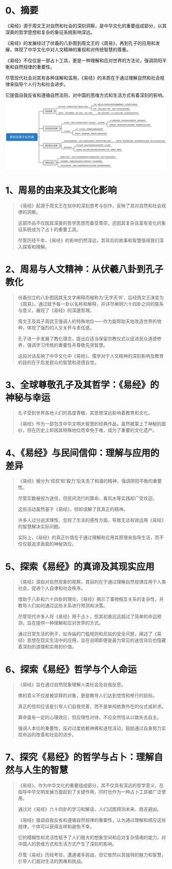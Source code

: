 # 0、摘要

《易经》源于周文王对自然和社会的深刻洞察，是中华文化的重要组成部分，以其深奥的哲学思想和复杂的象征系统影响深远。

《易经》的发展经过了伏羲的八卦图到周文王的《周易》，再到孔子的应用和发展，体现了中华文化中对人文精神的重视和对传统智慧的尊重。

《易经》不仅仅是一部占卜工具，更是一种理解和应对世界的方法论，强调阴阳平衡和自然规律的重要性。

尽管现代社会对其有各种误解和滥用，《易经》的本质在于通过理解自然和社会规律来指导个人行为和社会进步。

它提倡自我反省和遵循自然法则，对中国的思维方式和生活方式有着深刻的影响。

![易经的智慧03易经与命运_思维导图](images/易经的智慧03易经与命运_思维导图.jpg)

 # 1、周易的由来及其文化影响
> 《易经》起源于周文王在狱中的深刻思考与创作，反映了其对自然和社会规律的洞察。
>
> 这部作品不仅因其深奥的哲学思想而备受尊崇，还因其复杂且富有变化的象征系统成为了占卜的重要工具。
>
> 尽管历经千年，《易经》的影响仍然深远，其背后的故事和智慧值得我们深入探索和理解。



# 2、周易与人文精神：从伏羲八卦到孔子教化
> 伏羲创立的八卦图因其无文字阐释而被称为‘无字天书’，后经周文王演变为《周易》，通过赋予每一卦以名称和解释，并详尽阐明六十四卦之间的联系与意义，展现了《易经》的深邃哲理。
>
> 周文王及其子周武王强调人的特殊地位——作为能帮助天地改造世界的物种，体现了强烈的人文关怀与责任感。
>
> 孔子进一步发展了教化理念，提出应适当保留宗教仪式以促进民众道德修养，强调学习传统的重要性并尊敬先贤智慧。
>
> 这段对话反映了中华文化中《易经》、儒学对于人文精神的深刻影响及教育的目的在于启发民众的智慧和道德自觉。



# 3、全球尊敬孔子及其哲学：《易经》的神秘与幸运
> 孔子受到世界各地人们的高度尊敬，其思想深远影响着教育和文化。
>
> 《易经》作为一部包含中华文明大智慧的经典作品，虽然被蒙上了神秘的面纱，但在历史上却因其特殊地位而幸免于难，成为了重要的文化遗产。



# 4、《易经》与民间信仰：理解与应用的差异

> 《易经》被分为‘叔叔’和‘毅力’后失去了和谐的精神，强调阴阳平衡的重要性。
>
> 尽管实数被视为迷信，但民间流行的算命、看风水等实践却广受欢迎。
>
> 这些活动虽然基于《易经》，但却误解了其真正的精神。
>
> 许多人过分追求理性，忽视了生活的感性方面，导致无法有效运用《易经》的智慧解决实际问题。
>
> 实际上，《易经》的真正价值在于通过理解和应用其原理来指导生活，而不仅仅是追求表面的神秘效应。



# 5、探索《易经》的真谛及其现实应用
> 《易经》源自对自然现象的观察，其目的在于通过理解自然规律应用于人类社会，促进个人自律和社会秩序。
>
> 借助于八卦和六十四卦的理论，《易经》揭示了事物相互关系的复杂性，并教导人们如何通过这些关系进行预测和决策。
>
> 尽管现代许多人将《易经》用于占卜，但其初衷远远超过了简单的命运预测，旨在提供一种理解和应对世界的方式。
>
> 通过日常生活的例子，如寺庙的门槛规则和尼姑的安全问题，阐述了《易经》思想在现实生活中的应用，旨在说明即便是最为常见的迷信背后也隐藏着深刻的道理和实用的价值。



# 6、探索《易经》哲学与个人命运
> 《易经》旨在通过自然现象理解人类社会及自我反思。
>
> 佛的意义不仅是被崇拜的对象，更是教导人们达到觉悟和修行的目标。
>
> 真正的信仰应该是引导人们自我完善，而不是单纯依靠外在的仪式或祈求。
>
> 算命虽有一定的心理效应，但应理性对待，不应全然信从以致失去自主。
>
> 强调人本位的重要性，反对过度依赖神佛和迷信活动，鼓励通过自身努力实现命运的改善和社会的进步。



# 7、探究《易经》的哲学与占卜：理解自然与人生的智慧

> 《易经》，作为中华文化的重要组成部分，其不仅具有深远的哲学意义，在指导中华文明发展方面起到了关键作用，同时也作为一种占卜工具被广泛使用。
>
> 通过对《易经》六十四卦的学习和解读，人们试图预测未来、趋吉避凶。
>
> 《易经》强调自我反省和遵循自然规律的重要性，认为通过理解和顺应这些规律，个体可以获得吉祥和避免不幸。
>
> 它的模糊性和灵活性赋予了人们极大的想象空间和应对复杂情境的能力，对中国人的思维方式和生活方式产生了深刻的影响。
>
> 尽管《易经》历经考验，遭遇诸多挑战，但它依然以其独特的魅力和智慧，引导人们面对生活的困难和挑战。